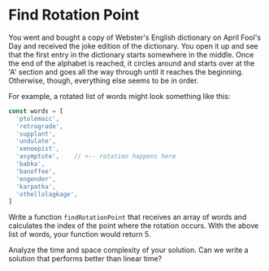 # Find Rotation Point
You went and bought a copy of Webster's English dictionary on April Fool's Day and received the joke edition of the dictionary. You open it up and see that the first entry in the dictionary starts somewhere in the middle. Once the end of the alphabet is reached, it circles around and starts over at the 'A' section and goes all the way through until it reaches the beginning. Otherwise, though, everything else seems to be in order. 

For example, a rotated list of words might look something like this:
```js
const words = [
  'ptolemaic',
  'retrograde',
  'supplant',
  'undulate',
  'xenoepist',
  'asymptote',    // <-- rotation happens here
  'babka',
  'banoffee',
  'engender',
  'karpatka',
  'othellolagkage',
]
```

Write a function `findRotationPoint` that receives an array of words and calculates the index of the point where the rotation occurs. With the above list of words, your function would return 5. 

Analyze the time and space complexity of your solution. Can we write a solution that performs better than linear time?